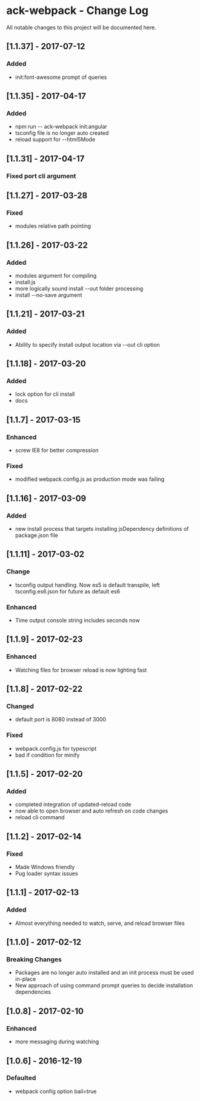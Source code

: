 # ack-webpack - Change Log
All notable changes to this project will be documented here.

## [1.1.37] - 2017-07-12
### Added
- init:font-awesome prompt of queries

## [1.1.35] - 2017-04-17
### Added
- npm run -- ack-webpack init:angular
- tsconfig file is no longer auto created
- reload support for --html5Mode

## [1.1.31] - 2017-04-17
### Fixed port cli argument

## [1.1.27] - 2017-03-28
### Fixed
- modules relative path pointing

## [1.1.26] - 2017-03-22
### Added
- modules argument for compiling
- install:js
- more logically sound install --out folder processing
- install --no-save argument

## [1.1.21] - 2017-03-21
### Added
- Ability to specify install output location via --out cli option

## [1.1.18] - 2017-03-20
### Added
- lock option for cli install
- docs

## [1.1.7] - 2017-03-15
### Enhanced
- screw IE8 for better compression
### Fixed
- modified webpack.config.js as production mode was failing

## [1.1.16] - 2017-03-09
### Added
- new install process that targets installing jsDependency definitions of package.json file

## [1.1.11] - 2017-03-02
### Change
- tsconfig output handling. Now es5 is default transpile, left tsconfig.es6.json for future as default es6
### Enhanced
- Time output console string includes seconds now

## [1.1.9] - 2017-02-23
### Enhanced
- Watching files for browser reload is now lighting fast

## [1.1.8] - 2017-02-22
### Changed
- default port is 8080 instead of 3000
### Fixed
- webpack.config.js for typescript
- bad if condition for minify

## [1.1.5] - 2017-02-20
### Added
- completed integration of updated-reload code
- now able to open browser and auto refresh on code changes
- reload cli command

## [1.1.2] - 2017-02-14
### Fixed
- Made Windows friendly
- Pug loader syntax issues

## [1.1.1] - 2017-02-13
### Added
- Almost everything needed to watch, serve, and reload browser files

## [1.1.0] - 2017-02-12
### Breaking Changes
- Packages are no longer auto installed and an init process must be used in-place
- New approach of using command prompt queries to decide installation dependencies

## [1.0.8] - 2017-02-10
### Enhanced
- more messaging during watching

## [1.0.6] - 2016-12-19
### Defaulted
- webpack config option bail=true
